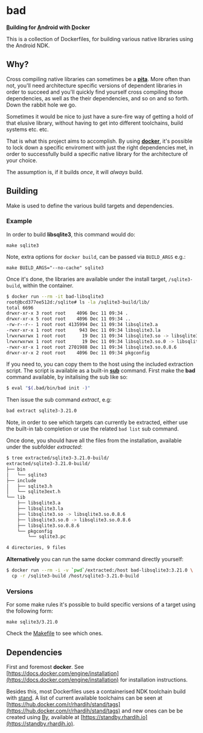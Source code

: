 # bad

**[B](https://github.com/rhardih/bad)uilding for [A](https://github.com/rhardih/bad)ndroid with [D](https://github.com/rhardih/bad)ocker**

This is a collection of Dockerfiles, for building various native libraries using
the Android NDK.

## Why?

Cross compiling native libraries can sometimes be a
[**pita**](https://www.urbandictionary.com/define.php?term=pita). More often than
not, you'll need architecture specific versions of dependent libraries in order
to succeed and you'll quickly find yourself cross compiling those dependencies,
as well as the their dependencies, and so on and so forth. Down the
rabbit hole we go.

Sometimes it would be nice to just have a sure-fire way of getting a hold of
that elusive library, without having to get into different toolchains, build
systems etc. etc.

That is what this project aims to accomplish. By using [**docker**](https://www.docker.com), it's possible to
lock down a specific enviroment with just the right dependencies met, in order
to successfully build a specific native library for the architecture of your
choice.

The assumption is, if it builds *once*, it will *always* build.

## Building

Make is used to define the various build targets and dependencies.

### Example

In order to build **libsqlite3**, this command would do:

`make sqlite3`

Note, extra options for `docker build`, can be passed via `BUILD_ARGS` e.g.:

`make BUILD_ARGS="--no-cache" sqlite3`

Once it's done, the libraries are available under the install target, `/sqlite3-build`, within the container.

```bash
$ docker run --rm -it bad-libsqlite3
root@bcd377ee512d:/sqlite# ls -la /sqlite3-build/lib/
total 6696
drwxr-xr-x 3 root root    4096 Dec 11 09:34 .
drwxr-xr-x 5 root root    4096 Dec 11 09:34 ..
-rw-r--r-- 1 root root 4135994 Dec 11 09:34 libsqlite3.a
-rwxr-xr-x 1 root root     943 Dec 11 09:34 libsqlite3.la
lrwxrwxrwx 1 root root      19 Dec 11 09:34 libsqlite3.so -> libsqlite3.so.0.8.6
lrwxrwxrwx 1 root root      19 Dec 11 09:34 libsqlite3.so.0 -> libsqlite3.so.0.8.6
-rwxr-xr-x 1 root root 2701988 Dec 11 09:34 libsqlite3.so.0.8.6
drwxr-xr-x 2 root root    4096 Dec 11 09:34 pkgconfig
```

If you need to, you can copy them to the host using the included extraction
script. The script is available as a built-in
**[sub](https://github.com/basecamp/sub)** command. First make the
**bad** command available, by initalising the sub like so:

```bash
$ eval "$(.bad/bin/bad init -)"
```

Then issue the sub command *extract*, e.g:

```bash
bad extract sqlite3-3.21.0
```

Note, in order to see which targets can currently be extracted, either use the
built-in tab completion or use the related `bad list` sub command.

Once done, you should have all the files from the installation, available under
the subfolder *extracted*:

```bash
$ tree extracted/sqlite3-3.21.0-build/
extracted/sqlite3-3.21.0-build/
├── bin
│   └── sqlite3
├── include
│   ├── sqlite3.h
│   └── sqlite3ext.h
└── lib
    ├── libsqlite3.a
    ├── libsqlite3.la
    ├── libsqlite3.so -> libsqlite3.so.0.8.6
    ├── libsqlite3.so.0 -> libsqlite3.so.0.8.6
    ├── libsqlite3.so.0.8.6
    └── pkgconfig
        └── sqlite3.pc

4 directories, 9 files
```

**Alternatively** you can run the same docker command directly yourself:

```bash
$ docker run --rm -i -v `pwd`/extracted:/host bad-libsqlite3:3.21.0 \
  cp -r /sqlite3-build /host/sqlite3-3.21.0-build
```

### Versions

For some make rules it's possible to build specific versions of a target using
the following form:

`make sqlite3/3.21.0`

Check the [Makefile](https://github.com/rhardih/bad/blob/master/Makefile) to see
which ones.

## Dependencies

First and foremost **docker**. See
[https://docs.docker.com/engine/installation](https://docs.docker.com/engine/installation)
for installation instructions.

Besides this, most Dockerfiles uses a containerised NDK toolchain build with
[stand](https://github.com/rhardih/stand). A list of current available
toolchains can be seen at
[https://hub.docker.com/r/rhardih/stand/tags](https://hub.docker.com/r/rhardih/stand/tags)
and new ones can be be created using [By](https://github.com/rhardih/by),
available at [https://standby.rhardih.io](https://standby.rhardih.io).
